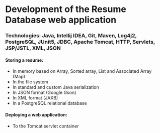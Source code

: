 # Development of the Resume Database web application

### Technologies: Java, Intellij IDEA, Git, Maven, Log4j2, PostgreSQL, JUnit5, JDBC, Apache Tomcat, HTTP, Servlets, JSP/JSTL, XML, JSON

#### Storing a resume:
* In memory based on Array, Sorted array, List and Associated Array (Map)
* In the file system
* In standard and custom Java serialization
* In JSON format (Google Gson)
* In XML format (JAXB)
* In a PostgreSQL relational database

#### Deploying a web application:
* To the Tomcat servlet container